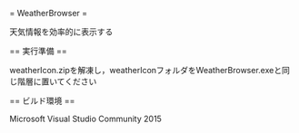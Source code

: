 = WeatherBrowser =

天気情報を効率的に表示する

== 実行準備 ==

weatherIcon.zipを解凍し，weatherIconフォルダをWeatherBrowser.exeと同じ階層に置いてください

== ビルド環境 ==

Microsoft Visual Studio Community 2015
